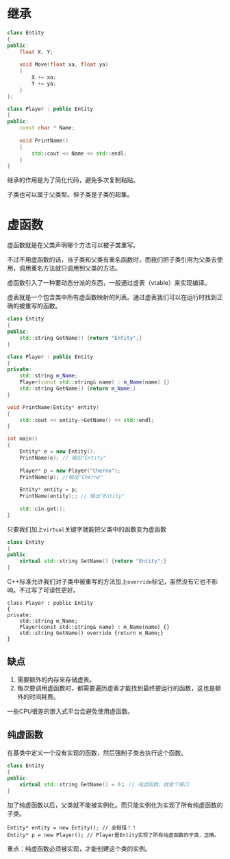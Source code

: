 # 继承

```C++
class Entity
{
public:
	float X, Y;
	
	void Move(float xa, float ya)
	{
		X += xa;
		Y += ya;
	}
};

class Player : public Entity
{
public:
	const char * Name;
	
	void PrintName()
	{
		std::cout << Name << std::endl;
	}
}
```

继承的作用是为了简化代码，避免多次复制粘贴。

子类也可以属于父类型。但子类是子类的超集。



# 虚函数

虚函数就是在父类声明哪个方法可以被子类重写。

不过不用虚函数的话，当子类和父类有重名函数时，而我们把子类引用为父类去使用，调用重名方法就只调用到父类的方法。

虚函数引入了一种要动态分派的东西，一般通过虚表（vtable）来实现编译。

虚表就是一个包含类中所有虚函数映射的列表。通过虚表我们可以在运行时找到正确的被重写的函数。

```C++
class Entity
{
public:
	std::string GetName() {return "Entity";}
}

class Player : public Entity
{
private:
	std::string m_Name;
	Player(const std::string& name) : m_Name(name) {}
	std::string GetName() {return m_Name;}
}

void PrintName(Entity* entity)
{
	std::cout << entity->GetName() << std::endl;
}

int main()
{
	Entity* e = new Entity();
	PrintName(e); // 输出"Entity"
	
	Player* p = new Player("Cherno");
	PrintName(p); //输出"Cherno"
	
	Entity* entity = p;
	PrintName(entity);; // 输出"Entity"
	
	std::cin.get();
}
```

只要我们加上`virtual`关键字就能把父类中的函数变为虚函数

```C++
class Entity
{
public:
	virtual std::string GetName() {return "Entity";}
}
```

C++标准允许我们对子类中被重写的方法加上`override`标记，虽然没有它也不影响。不过写了可读性更好。

```
class Player : public Entity
{
private:
	std::string m_Name;
	Player(const std::string& name) : m_Name(name) {}
	std::string GetName() override {return m_Name;}
}
```



## 缺点

1. 需要额外的内存来存储虚表。
2. 每次要调用虚函数时，都需要遍历虚表才能找到最终要运行的函数，这也是额外的时间耗费。

一些CPU很差的嵌入式平台会避免使用虚函数。



## 纯虚函数

在基类中定义一个没有实现的函数，然后强制子类去执行这个函数。

```C++
class Entity
{
public:
	virtual std::string GetName() = 0； // 纯虚函数，就是个接口
}
```

加了纯虚函数以后，父类就不能被实例化。而只能实例化为实现了所有纯虚函数的子类。

```
Entity* entity = new Entity(); // 会报错！！
Entity* p = new Player(); // Player是Entity实现了所有纯虚函数的子类，正确。
```

重点：纯虚函数必须被实现，才能创建这个类的实例。